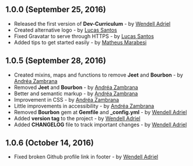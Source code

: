 ## 1.0.0 (September 25, 2016)
- Released the first version of **Dev-Curriculum** -  by [Wendell Adriel](https://github.com/WendellAdriel)
- Created alternative logo - by [Lucas Santos](https://github.com/khaosdoctor)
- Fixed Gravatar to serve through HTTPS - by [Lucas Santos](https://github.com/khaosdoctor)
- Added tips to get started easily - by [Matheus Marabesi](https://github.com/marabesi)

## 1.0.5 (September 28, 2016)
- Created mixins, maps and functions to remove **Jeet** and **Bourbon** - by [Andréa Zambrana](https://github.com/akfzambrana)
- Removed **Jeet** and **Bourbon** - by [Andréa Zambrana](https://github.com/akfzambrana)
- Better and semantic markup - by [Andréa Zambrana](https://github.com/akfzambrana)
- Improvement in CSS - by [Andréa Zambrana](https://github.com/akfzambrana)
- Little improvements in accessibility - by [Andréa Zambrana](https://github.com/akfzambrana)
- Removed **Bourbon** gem at **Gemfile** and **_config.yml** -  by [Wendell Adriel](https://github.com/WendellAdriel)
- Added **version tag** to the project -  by [Wendell Adriel](https://github.com/WendellAdriel)
- Added **CHANGELOG** file to track important changes -  by [Wendell Adriel](https://github.com/WendellAdriel)

## 1.0.6 (October 14, 2016)
- Fixed broken Github profile link in footer - by [Wendell Adriel](https://github.com/WendellAdriel)
